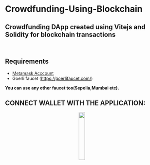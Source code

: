 # Crowdfunding-Using-Blockchain
## Crowdfunding DApp created using Vitejs and Solidity for blockchain transactions

<br />

## Requirements
- [Metamask Acccount](https://metamask.io/)
- Goerli faucet (https://goerlifaucet.com/)

**You can use any other faucet too(Sepolia,Mumbai etc).**

## CONNECT WALLET WITH THE APPLICATION:
<p align="center">
  <img src="" width="20%" />
</p>
